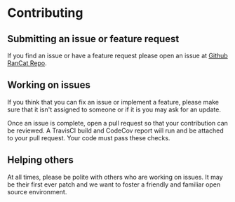 # Contributing

## Submitting an issue or feature request

If you find an issue or have a feature request please open an issue at [Github RanCat Repo](https://github.com/mattjegan/rancat).

## Working on issues

If you think that you can fix an issue or implement a feature, please make sure that it isn't assigned to someone or if it is you may ask for an update.

Once an issue is complete, open a pull request so that your contribution can be reviewed. A TravisCI build and CodeCov report will run and be attached to your pull request. Your code must pass these checks.

## Helping others

At all times, please be polite with others who are working on issues. It may be their first ever patch and we want to foster a friendly and familiar open source environment.
